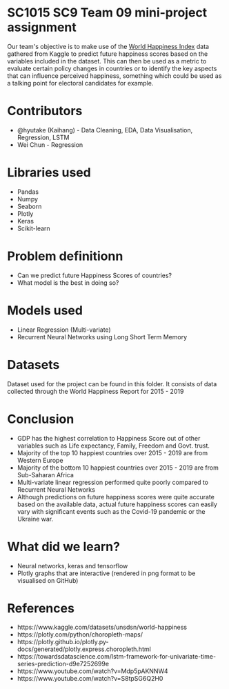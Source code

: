 # SC1015 SC9 Team 09 mini-project assignment
Our team's objective is to make use of the <a href="https://www.kaggle.com/datasets/unsdsn/world-happiness">World Happiness Index</a> data gathered from Kaggle to predict future happiness scores based on the variables included in the dataset. This can then be used as a metric to evaluate certain policy changes in countries or to identify the key aspects that can influence perceived happiness, something which could be used as a talking point for electoral candidates for example.

# Contributors
<ul>
  <li>@hyutake (Kaihang) - Data Cleaning, EDA, Data Visualisation, Regression, LSTM
  <li> Wei Chun - Regression
</ul>

# Libraries used
<ul>
  <li>Pandas
  <li>Numpy
  <li>Seaborn
  <li>Plotly
  <li>Keras
  <li>Scikit-learn
</ul>

# Problem definitionn
<ul>
  <li>Can we predict future Happiness Scores of countries?
  <li>What model is the best in doing so?
</ul>

# Models used
<ul>
  <li>Linear Regression (Multi-variate)
  <li>Recurrent Neural Networks using Long Short Term Memory
</ul>

# Datasets
Dataset used for the project can be found in this folder. It consists of data collected through the World Happiness Report for 2015 - 2019

# Conclusion
<ul>
  <li>GDP has the highest correlation to Happiness Score out of other variables such as Life expectancy, Family, Freedom and Govt. trust.
  <li>Majority of the top 10 happiest countries over 2015 - 2019 are from Western Europe
  <li>Majority of the bottom 10 happiest countries over 2015 - 2019 are from Sub-Saharan Africa
  <li>Multi-variate linear regression performed quite poorly compared to Recurrent Neural Networks
  <li>Although predictions on future happiness scores were quite accurate based on the available data, actual future happiness scores can easily vary with significant events such as the Covid-19 pandemic or the Ukraine war.
</ul>

# What did we learn?
<ul>
  <li>Neural networks, keras and tensorflow
  <li>Plotly graphs that are interactive (rendered in png format to be visualised on GitHub)
</ul>

# References
<ul>
  <li>https://www.kaggle.com/datasets/unsdsn/world-happiness
  <li>https://plotly.com/python/choropleth-maps/
  <li>https://plotly.github.io/plotly.py-docs/generated/plotly.express.choropleth.html
  <li>https://towardsdatascience.com/lstm-framework-for-univariate-time-series-prediction-d9e7252699e
  <li>https://www.youtube.com/watch?v=Mdp5pAKNNW4
  <li>https://www.youtube.com/watch?v=S8tpSG6Q2H0
</ul>

